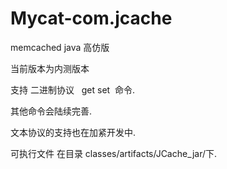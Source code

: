 # Mycat-com.jcache
memcached java 高仿版

当前版本为内测版本

支持 二进制协议   get set  命令.

其他命令会陆续完善.

文本协议的支持也在加紧开发中.

可执行文件 在目录 classes/artifacts/JCache_jar/下.
